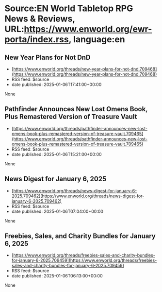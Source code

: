 # Source:EN World Tabletop RPG News & Reviews, URL:https://www.enworld.org/ewr-porta/index.rss, language:en

## New Year Plans for Not DnD
 - [https://www.enworld.org/threads/new-year-plans-for-not-dnd.709468](https://www.enworld.org/threads/new-year-plans-for-not-dnd.709468)
 - RSS feed: $source
 - date published: 2025-01-06T17:41:00+00:00

None

## Pathfinder Announces New Lost Omens Book, Plus Remastered Version of Treasure Vault
 - [https://www.enworld.org/threads/pathfinder-announces-new-lost-omens-book-plus-remastered-version-of-treasure-vault.709465](https://www.enworld.org/threads/pathfinder-announces-new-lost-omens-book-plus-remastered-version-of-treasure-vault.709465)
 - RSS feed: $source
 - date published: 2025-01-06T15:21:00+00:00

None

## News Digest for January 6, 2025
 - [https://www.enworld.org/threads/news-digest-for-january-6-2025.709462](https://www.enworld.org/threads/news-digest-for-january-6-2025.709462)
 - RSS feed: $source
 - date published: 2025-01-06T07:04:00+00:00

None

## Freebies, Sales, and Charity Bundles for January 6, 2025
 - [https://www.enworld.org/threads/freebies-sales-and-charity-bundles-for-january-6-2025.709459](https://www.enworld.org/threads/freebies-sales-and-charity-bundles-for-january-6-2025.709459)
 - RSS feed: $source
 - date published: 2025-01-06T06:13:00+00:00

None

